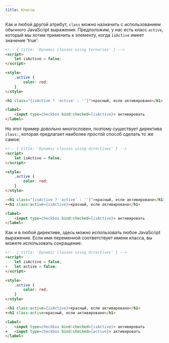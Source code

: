 ```yaml
---
title: Классы
---
```


Как и любой другой атрибут, `class` можно назначить с использованием обычного JavaScript выражения. Предположим, у нас есть класс `active`, который мы хотим применить к элементу, когда `isActive` имеет значение 'true':

```html
<!-- { title: 'Dynamic classes using ternaries' } -->
<script>
	let isActive = false;
</script>

<style>
	.active {
		color: red;
	}
</style>

<h1 class="{isActive ? 'active' : ''}">красный, если активировано</h1>

<label>
	<input type=checkbox bind:checked={isActive}> активировать
</label>
```

Но этот пример довольно многословен, поэтому существует директива `class:`, которая предлагает наиболее простой способ сделать то же самое:

```html
<!-- { title: 'Dynamic classes using directives' } -->
<script>
	let isActive = false;
</script>

<style>
	.active {
		color: red;
	}
</style>

-<h1 class="{isActive ? 'active' : ''}">красный, если активировано</h1>
+<h1 class:active={isActive}>красный, если активировано</h1>

<label>
	<input type=checkbox bind:checked={isActive}> активировать
</label>
```

Как и в любой директиве, здесь можно использовать любое JavaScript выражение. Если имя переменной соответствует имени класса, вы можете использовать сокращение:

```html
<!-- { title: 'Dynamic classes using directives' } -->
<script>
-	let isActive = false;
+	let active = false;
</script>

<style>
	.active {
		color: red;
	}
</style>

-<h1 class:active={isActive}>красный, если активировано</h1>
+<h1 class:active>красный, если активировано</h1>

<label>
-	<input type=checkbox bind:checked={isActive}> активировать
+	<input type=checkbox bind:checked={active}> активировать
</label>
```